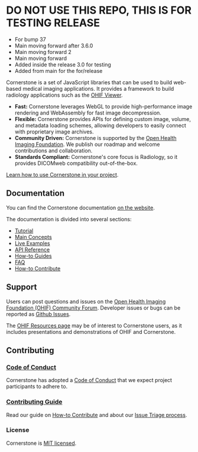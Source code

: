 
# DO NOT USE THIS REPO, THIS IS FOR TESTING RELEASE

- For bump 37
- Main moving forward after 3.6.0
- Main moving forward 2
- Main moving forward
- Added inside the release 3.0 for testing
- Added from main for the for/release

Cornerstone is a set of JavaScript libraries that can be used to build web-based medical imaging applications. It provides a framework to build radiology applications such as the [OHIF Viewer](https://ohif.org/).

- **Fast:** Cornerstone leverages WebGL to provide high-performance image rendering and WebAssembly for fast image decompression.
- **Flexible:** Cornerstone provides APIs for defining custom image, volume, and metadata loading schemes, allowing developers to easily connect with proprietary image archives.
- **Community Driven:** Cornerstone is supported by the [Open Health Imaging Foundation](https://ohif.org/). We publish our roadmap and welcome contributions and collaboration.
- **Standards Compliant:** Cornerstone's core focus is Radiology, so it provides DICOMweb compatibility out-of-the-box.

[Learn how to use Cornerstone in your project](https://www.cornerstonejs.org/docs/getting-started/overview).

## Documentation

You can find the Cornerstone documentation [on the website](https://cornerstonejs.org/).

The documentation is divided into several sections:

- [Tutorial](https://cornerstonejs.org/docs/category/tutorials)
- [Main Concepts](https://cornerstonejs.org/docs/category/concepts)
- [Live Examples](https://www.cornerstonejs.org/docs/examples)
- [API Reference](https://cornerstonejs.org/api)
- [How-to Guides](https://cornerstonejs.org/docs/category/how-to-guides)
- [FAQ](https://cornerstonejs.org/docs/faq)
- [How-to Contribute](https://cornerstonejs.org/docs/category/contributing)

## Support

Users can post questions and issues on the [Open Health Imaging Foundation (OHIF) Community Forum](https://community.ohif.org/). Developer issues or bugs can be reported as [Github Issues](https://github.com/cornerstonejs/cornerstone3D/issues).

The [OHIF Resources page](https://v3-docs.ohif.org/resources) may be of interest to Cornerstone users, as it includes presentations and demonstrations of OHIF and Cornerstone.

## Contributing

### [Code of Conduct](./CODE_OF_CONDUCT.md)

Cornerstone has adopted a [Code of Conduct](./CODE_OF_CONDUCT.md) that we expect project participants to adhere to.

### [Contributing Guide](https://cornerstonejs.org/docs/category/contributing)

Read our guide on [How-to Contribute](https://cornerstonejs.org/docs/category/contributing) and about our [Issue Triage process](https://v3-docs.ohif.org/development/our-process).

### License

Cornerstone is [MIT licensed](./LICENSE).

<!--
    Links
-->
